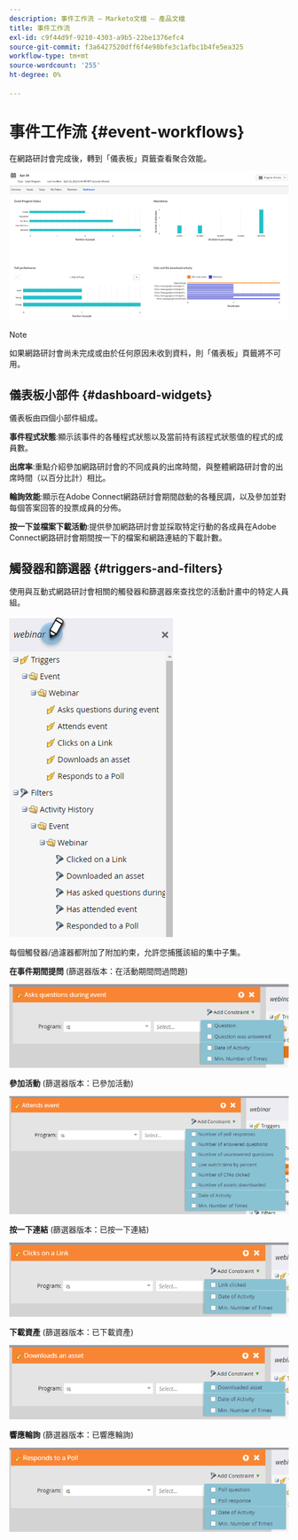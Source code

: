 ```yaml
---
description: 事件工作流 — Marketo文檔 — 產品文檔
title: 事件工作流
exl-id: c9f44d9f-9210-4303-a9b5-22be1376efc4
source-git-commit: f3a6427520dff6f4e98bfe3c1afbc1b4fe5ea325
workflow-type: tm+mt
source-wordcount: '255'
ht-degree: 0%

---
```


# 事件工作流 {#event-workflows}

在網路研討會完成後，轉到「儀表板」頁籤查看聚合效能。

![](assets/event-workflows-1.png)

>[!NOTE]
>
>如果網路研討會尚未完成或由於任何原因未收到資料，則「儀表板」頁籤將不可用。

## 儀表板小部件 {#dashboard-widgets}

儀表板由四個小部件組成。

**事件程式狀態**:顯示該事件的各種程式狀態以及當前持有該程式狀態值的程式的成員數。

**出席率**:重點介紹參加網路研討會的不同成員的出席時間，與整體網路研討會的出席時間（以百分比計）相比。

**輪詢效能**:顯示在Adobe Connect網路研討會期間啟動的各種民調，以及參加並對每個答案回答的投票成員的分佈。

**按一下並檔案下載活動**:提供參加網路研討會並採取特定行動的各成員在Adobe Connect網路研討會期間按一下的檔案和網路連結的下載計數。

## 觸發器和篩選器 {#triggers-and-filters}

使用與互動式網路研討會相關的觸發器和篩選器來查找您的活動計畫中的特定人員組。

![](assets/event-workflows-2.png)

每個觸發器/過濾器都附加了附加約束，允許您捕獲該組的集中子集。

**在事件期間提問** (篩選器版本：在活動期間問過問題)

![](assets/event-workflows-3.png)

**參加活動** (篩選器版本：已參加活動)

![](assets/event-workflows-4.png)

**按一下連結** (篩選器版本：已按一下連結)

![](assets/event-workflows-5.png)

**下載資產** (篩選器版本：已下載資產)

![](assets/event-workflows-6.png)

**響應輪詢** (篩選器版本：已響應輪詢)

![](assets/event-workflows-7.png)
